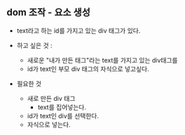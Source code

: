 
##  dom 조작 - 요소 생성
+ text라고 하는 id를 가지고 있는 div 태그가 있다.
+ 하고 싶은 것 : 
	+ 새로운 "내가 만든 태그"라는 text를 가지고 있는 div태그를
	+ id가 text인 부모 div 태그의 자식으로 넣고싶다.

+ 필요한 것
	+ 새로 만든 div 태그
		+ text를 집어넣는다.
	+ id가 text인 div를 선택한다.
	+ 자식으로 넣는다.

